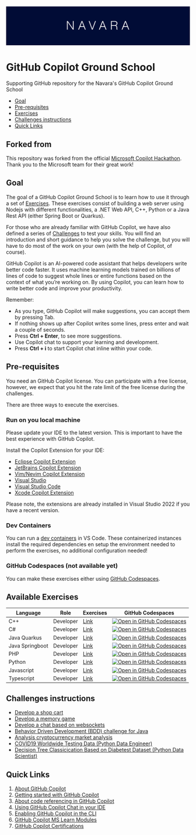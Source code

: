 ![alt text](Resources/navara/banner.png)


# GitHub Copilot Ground School

Supporting GitHub repository for the Navara's GitHub Copilot Ground School

- [Goal](#goal)
- [Pre-requisites](#pre-requisites)
- [Exercises](#available-exercises)
- [Challenges instructions](#challenges-instructions)
- [Quick Links](#quick-links)

## Forked from

This repository was forked from the official [Microsoft Copilot Hackathon](https://github.com/microsoft/CopilotHackathon). Thank you to the Microsoft team for their great work!

## Goal

The goal of a GitHub Copilot Ground School is to learn how to use it through a set of [Exercises](#exercises). These exercises consist of building a web server using Nodejs with different functionalities, a .NET Web API, C++, Python or a Java Rest API (either Spring Boot or Quarkus).

For those who are already familiar with GitHub Copilot, we have also defined a series of [Challenges](#challenges-instructions) to test your skills. You will find an introduction and short guidance to help you solve the challenge, but you will have to do most of the work on your own (with the help of Copilot, of course).

GitHub Copilot is an AI-powered code assistant that helps developers write better code faster. It uses machine learning models trained on billions of lines of code to suggest whole lines or entire functions based on the context of what you’re working on. By using Copilot, you can learn how to write better code and improve your productivity.

Remember:

- As you type, GitHub Copilot will make suggestions, you can accept them by pressing Tab.
- If nothing shows up after Copilot writes some lines, press enter and wait a couple of seconds.
- Press **Ctrl + Enter**, to see more suggestions.
- Use Copilot chat to support your learning and development.
- Press **Ctrl + i** to start Copilot chat inline within your code.

## Pre-requisites

You need an GitHub Copilot license. You can participate with a free license, however, we expect that you hit the rate limit of the free license during the challenges.

There are three ways to execute the exercises.

### Run on you local machine

Please update your IDE to the latest version. This is important to have the best experience with GitHub Copilot.

Install the Copilot Extension for your IDE:

- [Eclipse Copilot Extension](https://docs.github.com/en/copilot/using-github-copilot/getting-code-suggestions-in-your-ide-with-github-copilot?tool=eclipse)
- [JetBrains Copilot Extension](https://docs.github.com/en/copilot/using-github-copilot/getting-code-suggestions-in-your-ide-with-github-copilot?tool=jetbrains)
- [Vim/Nevim Copilot Extension](https://docs.github.com/en/copilot/using-github-copilot/getting-code-suggestions-in-your-ide-with-github-copilot?tool=vimneovim)
- [Visual Studio](https://docs.github.com/en/copilot/using-github-copilot/getting-code-suggestions-in-your-ide-with-github-copilot?tool=visualstudio)
- [Visual Studio Code](https://docs.github.com/en/copilot/using-github-copilot/getting-code-suggestions-in-your-ide-with-github-copilot?tool=vscode)
- [Xcode Copilot Extension](https://docs.github.com/en/copilot/using-github-copilot/getting-code-suggestions-in-your-ide-with-github-copilot?tool=xcode)

Please note, the extensions are already installed in Visual Studio 2022 if you have a recent version.

### Dev Containers

You can run a [dev containers](https://containers.dev) in VS Code. These containerized instances install the required dependencies en setup the environment needed to perform the exercises, no additional configuration needed!

### GitHub Codespaces (not available yet)

You can make these exercises either using [GitHub Codespaces](https://github.com/features/codespaces).

## Available Exercises

| Language | Role | Exercises | GitHub Codespaces |
|---|---|---|---|
| C++ | Developer | [Link](https://github.com/NavaraCloudServices/github-copilot-groundschool/tree/main/exercisefiles/cpp) | [![Open in GitHub Codespaces](https://github.com/codespaces/badge.svg)](https://codespaces.new/NavaraCloudServices/github-copilot-groundschool/tree/main?devcontainer_path=.devcontainer%2Fcpp%2Fdevcontainer.json) |
| C# | Developer | [Link](https://github.com/NavaraCloudServices/github-copilot-groundschool/tree/main/exercisefiles/dotnet) | [![Open in GitHub Codespaces](https://github.com/codespaces/badge.svg)](https://codespaces.new/NavaraCloudServices/github-copilot-groundschool/tree/main?devcontainer_path=.devcontainer%2Fdotnet%2Fdevcontainer.json) |
| Java Quarkus | Developer | [Link](https://github.com/NavaraCloudServices/github-copilot-groundschool/tree/main/exercisefiles/java/quarkus) | [![Open in GitHub Codespaces](https://github.com/codespaces/badge.svg)](https://codespaces.new/NavaraCloudServices/github-copilot-groundschool/tree/main?devcontainer_path=.devcontainer%2Fjava_quarkus%2Fdevcontainer.json) |
| Java Springboot | Developer | [Link](https://github.com/NavaraCloudServices/github-copilot-groundschool/tree/main/exercisefiles/java/springboot) | [![Open in GitHub Codespaces](https://github.com/codespaces/badge.svg)](https://codespaces.new/NavaraCloudServices/github-copilot-groundschool/tree/main?devcontainer_path=.devcontainer%2Fjava_springboot%2Fdevcontainer.json) |
| PHP | Developer | [Link](https://github.com/NavaraCloudServices/github-copilot-groundschool/tree/main/exercisefiles/php) | [![Open in GitHub Codespaces](https://github.com/codespaces/badge.svg)](https://codespaces.new/NavaraCloudServices/github-copilot-groundschool/tree/main?devcontainer_path=.devcontainer%2Fphp%2Fdevcontainer.json) |
| Python | Developer | [Link](https://github.com/NavaraCloudServices/github-copilot-groundschool/tree/main/exercisefiles/python/developer) | [![Open in GitHub Codespaces](https://github.com/codespaces/badge.svg)](https://codespaces.new/NavaraCloudServices/github-copilot-groundschool/tree/main?devcontainer_path=.devcontainer%2Fpython%2Fdevcontainer.json) |
| Javascript | Developer | [Link](https://github.com/NavaraCloudServices/github-copilot-groundschool/tree/main/exercisefiles/javascript) | [![Open in GitHub Codespaces](https://github.com/codespaces/badge.svg)](https://codespaces.new/NavaraCloudServices/github-copilot-groundschool/tree/main?devcontainer_path=.devcontainer%2Fjavascript-node%2Fdevcontainer.json) |
| Typescript | Developer | [Link](https://github.com/NavaraCloudServices/github-copilot-groundschool/tree/main/exercisefiles/typescript) | [![Open in GitHub Codespaces](https://github.com/codespaces/badge.svg)](https://codespaces.new/NavaraCloudServices/github-copilot-groundschool/tree/main?devcontainer_path=.devcontainer%2Ftypescript-node%2Fdevcontainer.json) |

## Challenges instructions

- [Develop a shop cart](./challenges/eshop/eshop.md) 
- [Develop a memory game](./challenges/memorygame/memorygame.md)
- [Develop a chat based on websockets](./challenges/chatwebsockets/chatwebsockets.md)
- [Behavior Driven Development (BDD) challenge for Java](./challenges/bdd/README.md)
- [Analysis cryptocurrency market analysis](./challenges/cryptoanalisis/crypto.md)
- [COVID19 Worldwide Testing Data (Python Data Engineer)](./challenges/python_data_engineer/README.md)
- [Decision Tree Classicication Based on Diabetest Dataset (Python Data Scientist)](./challenges/python_data_scientist/README.md)

## Quick Links

1. [About GitHub Copilot](https://docs.github.com/en/copilot/about-github-copilot)
2. [Getting started with GitHub Copilot](https://docs.github.com/en/copilot/using-github-copilot/getting-started-with-github-copilot)
3. [About code referencing in GitHub Copilot](https://docs.github.com/en/copilot/using-github-copilot/finding-public-code-that-matches-github-copilot-suggestions)
4. [Using GitHub Copilot Chat in your IDE](https://docs.github.com/en/copilot/github-copilot-chat/using-github-copilot-chat-in-your-ide)
5. [Enabling GitHub Copilot in the CLI](https://docs.github.com/en/copilot/github-copilot-in-the-cli/enabling-github-copilot-in-the-cli)
6. [GitHub Copilot MS Learn Modules](https://learn.microsoft.com/en-us/training/browse/?terms=github%20copilot)
7. [GitHub Copilot Certifications](https://resources.github.com/learn/certifications/)